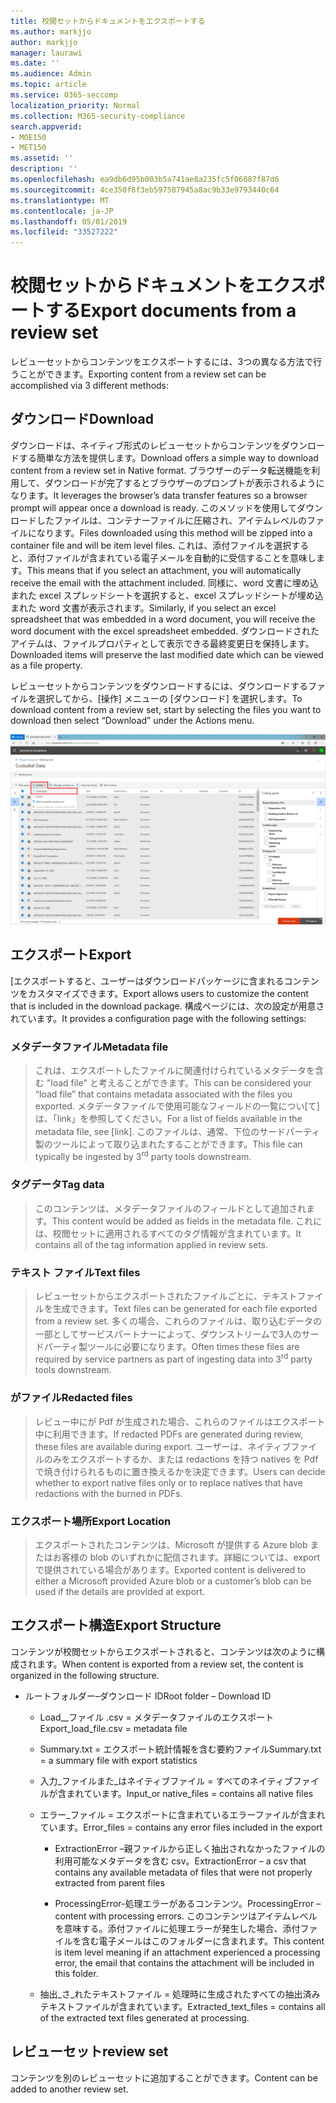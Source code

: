 ```yaml
---
title: 校閲セットからドキュメントをエクスポートする
ms.author: markjjo
author: markjjo
manager: laurawi
ms.date: ''
ms.audience: Admin
ms.topic: article
ms.service: O365-seccomp
localization_priority: Normal
ms.collection: M365-security-compliance
search.appverid:
- MOE150
- MET150
ms.assetid: ''
description: ''
ms.openlocfilehash: ea9db6d95b003b5a741ae8a235fc5f06087f87d6
ms.sourcegitcommit: 4ce350f8f3eb597587945a8ac9b33e9793440c64
ms.translationtype: MT
ms.contentlocale: ja-JP
ms.lasthandoff: 05/01/2019
ms.locfileid: "33527222"
---
```

# <a name="export-documents-from-a-review-set"></a><span data-ttu-id="3a865-102">校閲セットからドキュメントをエクスポートする</span><span class="sxs-lookup"><span data-stu-id="3a865-102">Export documents from a review set</span></span>

<span data-ttu-id="3a865-103">レビューセットからコンテンツをエクスポートするには、3つの異なる方法で行うことができます。</span><span class="sxs-lookup"><span data-stu-id="3a865-103">Exporting content from a review set can be accomplished via 3 different methods:</span></span>

## <a name="download"></a><span data-ttu-id="3a865-104">ダウンロード</span><span class="sxs-lookup"><span data-stu-id="3a865-104">Download</span></span>

<span data-ttu-id="3a865-105">ダウンロードは、ネイティブ形式のレビューセットからコンテンツをダウンロードする簡単な方法を提供します。</span><span class="sxs-lookup"><span data-stu-id="3a865-105">Download offers a simple way to download content from a review set in Native format.</span></span> <span data-ttu-id="3a865-106">ブラウザーのデータ転送機能を利用して、ダウンロードが完了するとブラウザーのプロンプトが表示されるようになります。</span><span class="sxs-lookup"><span data-stu-id="3a865-106">It leverages the browser’s data transfer features so a browser prompt will appear once a download is ready.</span></span> <span data-ttu-id="3a865-107">このメソッドを使用してダウンロードしたファイルは、コンテナーファイルに圧縮され、アイテムレベルのファイルになります。</span><span class="sxs-lookup"><span data-stu-id="3a865-107">Files downloaded using this method will be zipped into a container file and will be item level files.</span></span> <span data-ttu-id="3a865-108">これは、添付ファイルを選択すると、添付ファイルが含まれている電子メールを自動的に受信することを意味します。</span><span class="sxs-lookup"><span data-stu-id="3a865-108">This means that if you select an attachment, you will automatically receive the email with the attachment included.</span></span> <span data-ttu-id="3a865-109">同様に、word 文書に埋め込まれた excel スプレッドシートを選択すると、excel スプレッドシートが埋め込まれた word 文書が表示されます。</span><span class="sxs-lookup"><span data-stu-id="3a865-109">Similarly, if you select an excel spreadsheet that was embedded in a word document, you will receive the word document with the excel spreadsheet embedded.</span></span> <span data-ttu-id="3a865-110">ダウンロードされたアイテムは、ファイルプロパティとして表示できる最終変更日を保持します。</span><span class="sxs-lookup"><span data-stu-id="3a865-110">Downloaded items will preserve the last modified date which can be viewed as a file property.</span></span>

<span data-ttu-id="3a865-111">レビューセットからコンテンツをダウンロードするには、ダウンロードするファイルを選択してから、[操作] メニューの [ダウンロード] を選択します。</span><span class="sxs-lookup"><span data-stu-id="3a865-111">To download content from a review set, start by selecting the files you want to download then select “Download” under the Actions menu.</span></span>

![コンピューターの説明のスクリーンショットが自動的に生成される](../media/eDiscoDownload.png)

## <a name="export"></a><span data-ttu-id="3a865-113">エクスポート</span><span class="sxs-lookup"><span data-stu-id="3a865-113">Export</span></span>

<span data-ttu-id="3a865-114">[エクスポートすると、ユーザーはダウンロードパッケージに含まれるコンテンツをカスタマイズできます。</span><span class="sxs-lookup"><span data-stu-id="3a865-114">Export allows users to customize the content that is included in the download package.</span></span> <span data-ttu-id="3a865-115">構成ページには、次の設定が用意されています。</span><span class="sxs-lookup"><span data-stu-id="3a865-115">It provides a configuration page with the following settings:</span></span>

### <a name="metadata-file"></a><span data-ttu-id="3a865-116">メタデータファイル</span><span class="sxs-lookup"><span data-stu-id="3a865-116">Metadata file</span></span>

> <span data-ttu-id="3a865-117">これは、エクスポートしたファイルに関連付けられているメタデータを含む "load file" と考えることができます。</span><span class="sxs-lookup"><span data-stu-id="3a865-117">This can be considered your “load file” that contains metadata associated with the files you exported.</span></span> <span data-ttu-id="3a865-118">メタデータファイルで使用可能なフィールドの一覧につい\[て\]は、「link」を参照してください。</span><span class="sxs-lookup"><span data-stu-id="3a865-118">For a list of fields available in the metadata file, see \[link\].</span></span> <span data-ttu-id="3a865-119">このファイルは、通常、下位の<sup></sup>サードパーティ製のツールによって取り込まれたすることができます。</span><span class="sxs-lookup"><span data-stu-id="3a865-119">This file can typically be ingested by 3<sup>rd</sup> party tools downstream.</span></span>

### <a name="tag-data"></a><span data-ttu-id="3a865-120">タグデータ</span><span class="sxs-lookup"><span data-stu-id="3a865-120">Tag data</span></span>

> <span data-ttu-id="3a865-121">このコンテンツは、メタデータファイルのフィールドとして追加されます。</span><span class="sxs-lookup"><span data-stu-id="3a865-121">This content would be added as fields in the metadata file.</span></span> <span data-ttu-id="3a865-122">これには、校閲セットに適用されるすべてのタグ情報が含まれています。</span><span class="sxs-lookup"><span data-stu-id="3a865-122">It contains all of the tag information applied in review sets.</span></span>

### <a name="text-files"></a><span data-ttu-id="3a865-123">テキスト ファイル</span><span class="sxs-lookup"><span data-stu-id="3a865-123">Text files</span></span>

> <span data-ttu-id="3a865-124">レビューセットからエクスポートされたファイルごとに、テキストファイルを生成できます。</span><span class="sxs-lookup"><span data-stu-id="3a865-124">Text files can be generated for each file exported from a review set.</span></span> <span data-ttu-id="3a865-125">多くの場合、これらのファイルは、取り込むデータの一部として<sup></sup>サービスパートナーによって、ダウンストリームで3人のサードパーティ製ツールに必要になります。</span><span class="sxs-lookup"><span data-stu-id="3a865-125">Often times these files are required by service partners as part of ingesting data into 3<sup>rd</sup> party tools downstream.</span></span>

### <a name="redacted-files"></a><span data-ttu-id="3a865-126">がファイル</span><span class="sxs-lookup"><span data-stu-id="3a865-126">Redacted files</span></span>

> <span data-ttu-id="3a865-127">レビュー中にが Pdf が生成された場合、これらのファイルはエクスポート中に利用できます。</span><span class="sxs-lookup"><span data-stu-id="3a865-127">If redacted PDFs are generated during review, these files are available during export.</span></span> <span data-ttu-id="3a865-128">ユーザーは、ネイティブファイルのみをエクスポートするか、または redactions を持つ natives を Pdf で焼き付けられるものに置き換えるかを決定できます。</span><span class="sxs-lookup"><span data-stu-id="3a865-128">Users can decide whether to export native files only or to replace natives that have redactions with the burned in PDFs.</span></span>

### <a name="export-location"></a><span data-ttu-id="3a865-129">エクスポート場所</span><span class="sxs-lookup"><span data-stu-id="3a865-129">Export Location</span></span>

> <span data-ttu-id="3a865-130">エクスポートされたコンテンツは、Microsoft が提供する Azure blob またはお客様の blob のいずれかに配信されます。詳細については、export で提供されている場合があります。</span><span class="sxs-lookup"><span data-stu-id="3a865-130">Exported content is delivered to either a Microsoft provided Azure blob or a customer’s blob can be used if the details are provided at export.</span></span>

## <a name="export-structure"></a><span data-ttu-id="3a865-131">エクスポート構造</span><span class="sxs-lookup"><span data-stu-id="3a865-131">Export Structure</span></span>

<span data-ttu-id="3a865-132">コンテンツが校閲セットからエクスポートされると、コンテンツは次のように構成されます。</span><span class="sxs-lookup"><span data-stu-id="3a865-132">When content is exported from a review set, the content is organized in the following structure.</span></span>

  - <span data-ttu-id="3a865-133">ルートフォルダー–ダウンロード ID</span><span class="sxs-lookup"><span data-stu-id="3a865-133">Root folder – Download ID</span></span>
    
      - <span data-ttu-id="3a865-134">Load\_\_ファイル .csv = メタデータファイルのエクスポート</span><span class="sxs-lookup"><span data-stu-id="3a865-134">Export\_load\_file.csv = metadata file</span></span>
    
      - <span data-ttu-id="3a865-135">Summary.txt = エクスポート統計情報を含む要約ファイル</span><span class="sxs-lookup"><span data-stu-id="3a865-135">Summary.txt = a summary file with export statistics</span></span>
    
      - <span data-ttu-id="3a865-136">入力\_ファイルまた\_はネイティブファイル = すべてのネイティブファイルが含まれています。</span><span class="sxs-lookup"><span data-stu-id="3a865-136">Input\_or native\_files = contains all native files</span></span>
    
      - <span data-ttu-id="3a865-137">エラー\_ファイル = エクスポートに含まれているエラーファイルが含まれています。</span><span class="sxs-lookup"><span data-stu-id="3a865-137">Error\_files = contains any error files included in the export</span></span>
        
          - <span data-ttu-id="3a865-138">ExtractionError –親ファイルから正しく抽出されなかったファイルの利用可能なメタデータを含む csv。</span><span class="sxs-lookup"><span data-stu-id="3a865-138">ExtractionError – a csv that contains any available metadata of files that were not properly extracted from parent files</span></span>
        
          - <span data-ttu-id="3a865-139">ProcessingError-処理エラーがあるコンテンツ。</span><span class="sxs-lookup"><span data-stu-id="3a865-139">ProcessingError – content with processing errors.</span></span> <span data-ttu-id="3a865-140">このコンテンツはアイテムレベルを意味する。添付ファイルに処理エラーが発生した場合、添付ファイルを含む電子メールはこのフォルダーに含まれます。</span><span class="sxs-lookup"><span data-stu-id="3a865-140">This content is item level meaning if an attachment experienced a processing error, the email that contains the attachment will be included in this folder.</span></span>
    
      - <span data-ttu-id="3a865-141">抽出\_さ\_れたテキストファイル = 処理時に生成されたすべての抽出済みテキストファイルが含まれています。</span><span class="sxs-lookup"><span data-stu-id="3a865-141">Extracted\_text\_files = contains all of the extracted text files generated at processing.</span></span>

## <a name="review-set"></a><span data-ttu-id="3a865-142">レビューセット</span><span class="sxs-lookup"><span data-stu-id="3a865-142">review set</span></span>

<span data-ttu-id="3a865-143">コンテンツを別のレビューセットに追加することができます。</span><span class="sxs-lookup"><span data-stu-id="3a865-143">Content can be added to another review set.</span></span>